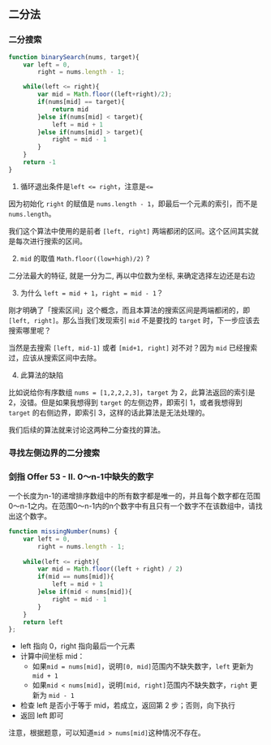 ## 二分法

### 二分搜索

```js
function binarySearch(nums, target){
    var left = 0,
        right = nums.length - 1;

    while(left <= right){  
        var mid = Math.floor((left+right)/2);
        if(nums[mid] == target){
            return mid
        }else if(nums[mid] < target){
            left = mid + 1
        }else if(nums[mid] > target){
            right = mid - 1
        }
    }
    return -1
}
```

1. 循环退出条件是`left <= right`，注意是`<=`

因为初始化 `right` 的赋值是 `nums.length - 1`，即最后一个元素的索引，而不是 `nums.length`。

我们这个算法中使用的是前者 `[left, right]` 两端都闭的区间。这个区间其实就是每次进行搜索的区间。

2. `mid` 的取值 `Math.floor((low+high)/2)` ?

二分法最大的特征, 就是一分为二, 再以中位数为坐标, 来确定选择左边还是右边

3. 为什么 `left = mid + 1`，`right = mid - 1`？

刚才明确了「搜索区间」这个概念，而且本算法的搜索区间是两端都闭的，即 `[left, right]`。那么当我们发现索引 `mid` 不是要找的 `target` 时，下一步应该去搜索哪里呢？

当然是去搜索 `[left, mid-1]` 或者 `[mid+1, right]` 对不对？因为 `mid` 已经搜索过，应该从搜索区间中去除。

4. 此算法的缺陷

比如说给你有序数组 `nums = [1,2,2,2,3]`，`target` 为 2，此算法返回的索引是 2，没错。但是如果我想得到 `target` 的左侧边界，即索引 1，或者我想得到 `target` 的右侧边界，即索引 3，这样的话此算法是无法处理的。

我们后续的算法就来讨论这两种二分查找的算法。


### 寻找左侧边界的二分搜索

### 剑指 Offer 53 - II. 0～n-1中缺失的数字

一个长度为n-1的递增排序数组中的所有数字都是唯一的，并且每个数字都在范围0～n-1之内。在范围0～n-1内的n个数字中有且只有一个数字不在该数组中，请找出这个数字。

```js
function missingNumber(nums) {
    var left = 0,
        right = nums.length - 1;
    
    while(left <= right){
        var mid = Math.floor((left + right) / 2)
        if(mid == nums[mid]){
            left = mid + 1
        }else if(mid < nums[mid]){
            right = mid - 1
        }
    }
    return left
};
```

- left 指向 0，right 指向最后一个元素
- 计算中间坐标 mid：
    - 如果`mid = nums[mid]`，说明`[0, mid]`范围内不缺失数字，`left` 更新为 `mid + 1`
    - 如果`mid < nums[mid]`，说明`[mid, right]`范围内不缺失数字，`right` 更新为 `mid - 1`
- 检查 left 是否小于等于 mid，若成立，返回第 2 步；否则，向下执行
- 返回 left 即可

注意，根据题意，可以知道`mid > nums[mid]`这种情况不存在。
